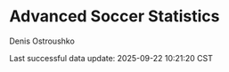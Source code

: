 # Advanced Soccer Statistics
Denis Ostroushko

<!-- gfm -->

Last successful data update: 2025-09-22 10:21:20 CST
